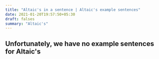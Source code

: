 ```yaml
---
title: "Altaic's in a sentence | Altaic's example sentences"
date: 2021-01-20T19:57:50+05:30
draft: falses
summary: "Altaic's"
---
```

## Unfortunately, we have no example sentences for Altaic's                 
